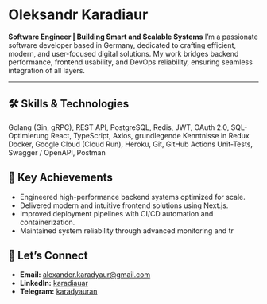 # Oleksandr Karadiaur

**Software Engineer | Building Smart and Scalable Systems**
I’m a passionate software developer based in Germany, dedicated to crafting efficient, modern, and user-focused digital solutions. My work bridges backend performance, frontend usability, and DevOps reliability, ensuring seamless integration of all layers.  

---

## 🛠️ Skills & Technologies  
Golang (Gin, gRPC), REST API, PostgreSQL, Redis, JWT, OAuth 2.0, SQL-Optimierung
React, TypeScript, Axios, grundlegende Kenntnisse in Redux
Docker, Google Cloud (Cloud Run), Heroku, Git, GitHub Actions
Unit-Tests, Swagger / OpenAPI, Postman 

## 🌟 Key Achievements  
- Engineered high-performance backend systems optimized for scale.  
- Delivered modern and intuitive frontend solutions using Next.js.  
- Improved deployment pipelines with CI/CD automation and containerization.  
- Maintained system reliability through advanced monitoring and tr

## 📩 Let’s Connect  
- **Email:** [alexander.karadyaur@gmail.com](mailto:alexander.karadyaur@gmail.com)  
- **LinkedIn:** [karadiauar](https://linkedin.com/in/karadiauar)  
- **Telegram:** [karadyauran](https://t.me/karadyauran)  
